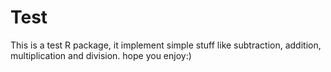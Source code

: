 # Test
This is a test R package, it implement simple stuff like subtraction, addition, multiplication and division.
hope you enjoy:)
